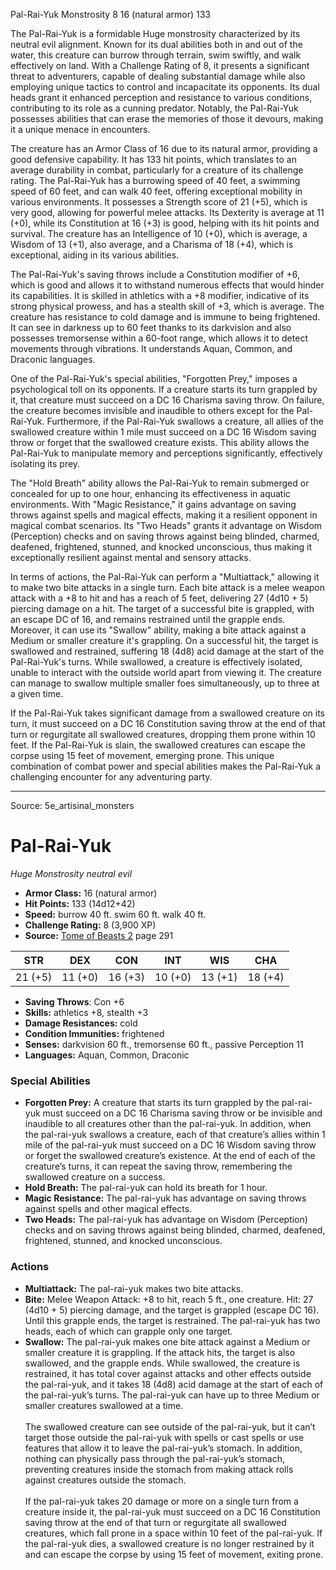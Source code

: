<MonsterName/>Pal-Rai-Yuk</MonsterName>
<CreatureType/>Monstrosity</CreatureType>
<CR/>8</CR>
<AC/>16 (natural armor)</AC>
<HP/>133</HP>
<summary>The Pal-Rai-Yuk is a formidable Huge monstrosity characterized by its neutral evil alignment. Known for its dual abilities both in and out of the water, this creature can burrow through terrain, swim swiftly, and walk effectively on land. With a Challenge Rating of 8, it presents a significant threat to adventurers, capable of dealing substantial damage while also employing unique tactics to control and incapacitate its opponents. Its dual heads grant it enhanced perception and resistance to various conditions, contributing to its role as a cunning predator. Notably, the Pal-Rai-Yuk possesses abilities that can erase the memories of those it devours, making it a unique menace in encounters.</summary>

<detail>

The creature has an Armor Class of 16 due to its natural armor, providing a good defensive capability. It has 133 hit points, which translates to an average durability in combat, particularly for a creature of its challenge rating. The Pal-Rai-Yuk has a burrowing speed of 40 feet, a swimming speed of 60 feet, and can walk 40 feet, offering exceptional mobility in various environments. It possesses a Strength score of 21 (+5), which is very good, allowing for powerful melee attacks. Its Dexterity is average at 11 (+0), while its Constitution at 16 (+3) is good, helping with its hit points and survival. The creature has an Intelligence of 10 (+0), which is average, a Wisdom of 13 (+1), also average, and a Charisma of 18 (+4), which is exceptional, aiding in its various abilities.

The Pal-Rai-Yuk's saving throws include a Constitution modifier of +6, which is good and allows it to withstand numerous effects that would hinder its capabilities. It is skilled in athletics with a +8 modifier, indicative of its strong physical prowess, and has a stealth skill of +3, which is average. The creature has resistance to cold damage and is immune to being frightened. It can see in darkness up to 60 feet thanks to its darkvision and also possesses tremorsense within a 60-foot range, which allows it to detect movements through vibrations. It understands Aquan, Common, and Draconic languages.

One of the Pal-Rai-Yuk's special abilities, "Forgotten Prey," imposes a psychological toll on its opponents. If a creature starts its turn grappled by it, that creature must succeed on a DC 16 Charisma saving throw. On failure, the creature becomes invisible and inaudible to others except for the Pal-Rai-Yuk. Furthermore, if the Pal-Rai-Yuk swallows a creature, all allies of the swallowed creature within 1 mile must succeed on a DC 16 Wisdom saving throw or forget that the swallowed creature exists. This ability allows the Pal-Rai-Yuk to manipulate memory and perceptions significantly, effectively isolating its prey. 

The "Hold Breath" ability allows the Pal-Rai-Yuk to remain submerged or concealed for up to one hour, enhancing its effectiveness in aquatic environments. With "Magic Resistance," it gains advantage on saving throws against spells and magical effects, making it a resilient opponent in magical combat scenarios. Its "Two Heads" grants it advantage on Wisdom (Perception) checks and on saving throws against being blinded, charmed, deafened, frightened, stunned, and knocked unconscious, thus making it exceptionally resilient against mental and sensory attacks.

In terms of actions, the Pal-Rai-Yuk can perform a "Multiattack," allowing it to make two bite attacks in a single turn. Each bite attack is a melee weapon attack with a +8 to hit and has a reach of 5 feet, delivering 27 (4d10 + 5) piercing damage on a hit. The target of a successful bite is grappled, with an escape DC of 16, and remains restrained until the grapple ends. Moreover, it can use its "Swallow" ability, making a bite attack against a Medium or smaller creature it's grappling. On a successful hit, the target is swallowed and restrained, suffering 18 (4d8) acid damage at the start of the Pal-Rai-Yuk's turns. While swallowed, a creature is effectively isolated, unable to interact with the outside world apart from viewing it. The creature can manage to swallow multiple smaller foes simultaneously, up to three at a given time.

If the Pal-Rai-Yuk takes significant damage from a swallowed creature on its turn, it must succeed on a DC 16 Constitution saving throw at the end of that turn or regurgitate all swallowed creatures, dropping them prone within 10 feet. If the Pal-Rai-Yuk is slain, the swallowed creatures can escape the corpse using 15 feet of movement, emerging prone. This unique combination of combat power and special abilities makes the Pal-Rai-Yuk a challenging encounter for any adventuring party.</detail>



---

Source: 5e_artisinal_monsters

# Pal-Rai-Yuk

*Huge* *Monstrosity* *neutral evil*

- **Armor Class:** 16 (natural armor)
- **Hit Points:** 133 (14d12+42)
- **Speed:** burrow 40 ft. swim 60 ft. walk 40 ft.
- **Challenge Rating:** 8 (3,900 XP)
- **Source:** [Tome of Beasts 2](https://koboldpress.com/kpstore/product/tome-of-beasts-2-for-5th-edition) page 291

| STR | DEX | CON | INT | WIS | CHA |
| --- | --- | --- | --- | --- | --- |
| 21 (+5) | 11 (+0) | 16 (+3) | 10 (+0) | 13 (+1) | 18 (+4) |

- **Saving Throws**: Con +6
- **Skills:** athletics +8, stealth +3
- **Damage Resistances:** cold
- **Condition Immunities:** frightened
- **Senses:** darkvision 60 ft., tremorsense 60 ft., passive Perception 11
- **Languages:** Aquan, Common, Draconic

### Special Abilities

- **Forgotten Prey:** A creature that starts its turn grappled by the pal-rai-yuk must succeed on a DC 16 Charisma saving throw or be invisible and inaudible to all creatures other than the pal-rai-yuk. In addition, when the pal-rai-yuk swallows a creature, each of that creature’s allies within 1 mile of the pal-rai-yuk must succeed on a DC 16 Wisdom saving throw or forget the swallowed creature’s existence. At the end of each of the creature’s turns, it can repeat the saving throw, remembering the swallowed creature on a success.
- **Hold Breath:** The pal-rai-yuk can hold its breath for 1 hour.
- **Magic Resistance:** The pal-rai-yuk has advantage on saving throws against spells and other magical effects.
- **Two Heads:** The pal-rai-yuk has advantage on Wisdom (Perception) checks and on saving throws against being blinded, charmed, deafened, frightened, stunned, and knocked unconscious.

### Actions

- **Multiattack:** The pal-rai-yuk makes two bite attacks.
- **Bite:** Melee Weapon Attack: +8 to hit, reach 5 ft., one creature. Hit: 27 (4d10 + 5) piercing damage, and the target is grappled (escape DC 16). Until this grapple ends, the target is restrained. The pal-rai-yuk has two heads, each of which can grapple only one target.
- **Swallow:** The pal-rai-yuk makes one bite attack against a Medium or smaller creature it is grappling. If the attack hits, the target is also swallowed, and the grapple ends. While swallowed, the creature is restrained, it has total cover against attacks and other effects outside the pal-rai-yuk, and it takes 18 (4d8) acid damage at the start of each of the pal-rai-yuk’s turns. The pal-rai-yuk can have up to three Medium or smaller creatures swallowed at a time.<br><br>The swallowed creature can see outside of the pal-rai-yuk, but it can’t target those outside the pal-rai-yuk with spells or cast spells or use features that allow it to leave the pal-rai-yuk’s stomach. In addition, nothing can physically pass through the pal-rai-yuk’s stomach, preventing creatures inside the stomach from making attack rolls against creatures outside the stomach.<br><br>If the pal-rai-yuk takes 20 damage or more on a single turn from a creature inside it, the pal-rai-yuk must succeed on a DC 16 Constitution saving throw at the end of that turn or regurgitate all swallowed creatures, which fall prone in a space within 10 feet of the pal-rai-yuk. If the pal-rai-yuk dies, a swallowed creature is no longer restrained by it and can escape the corpse by using 15 feet of movement, exiting prone.




